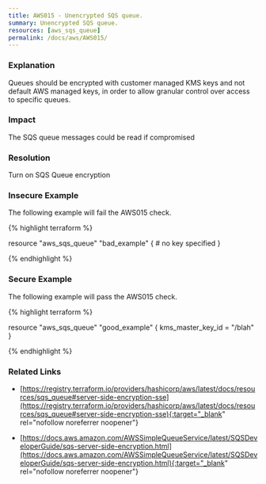 ```yaml
---
title: AWS015 - Unencrypted SQS queue.
summary: Unencrypted SQS queue. 
resources: [aws_sqs_queue] 
permalink: /docs/aws/AWS015/
---
```

### Explanation


Queues should be encrypted with customer managed KMS keys and not default AWS managed keys, in order to allow granular control over access to specific queues.


### Impact
The SQS queue messages could be read if compromised

### Resolution
Turn on SQS Queue encryption



### Insecure Example

The following example will fail the AWS015 check.

{% highlight terraform %}

resource "aws_sqs_queue" "bad_example" {
	# no key specified
}

{% endhighlight %}



### Secure Example

The following example will pass the AWS015 check.

{% highlight terraform %}

resource "aws_sqs_queue" "good_example" {
	kms_master_key_id = "/blah"
}

{% endhighlight %}



### Related Links


- [https://registry.terraform.io/providers/hashicorp/aws/latest/docs/resources/sqs_queue#server-side-encryption-sse](https://registry.terraform.io/providers/hashicorp/aws/latest/docs/resources/sqs_queue#server-side-encryption-sse){:target="_blank" rel="nofollow noreferrer noopener"}

- [https://docs.aws.amazon.com/AWSSimpleQueueService/latest/SQSDeveloperGuide/sqs-server-side-encryption.html](https://docs.aws.amazon.com/AWSSimpleQueueService/latest/SQSDeveloperGuide/sqs-server-side-encryption.html){:target="_blank" rel="nofollow noreferrer noopener"}


